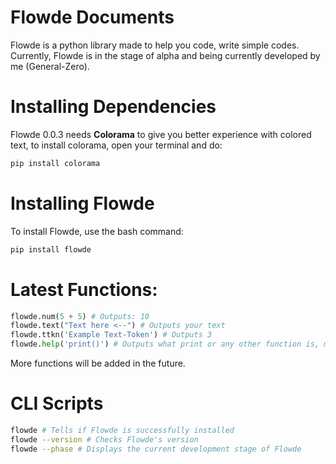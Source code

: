 # Flowde Documents
Flowde is a python library made to help you code, write simple codes. Currently, Flowde is in the stage of alpha and being currently developed by me (General-Zero).
# Installing Dependencies
Flowde 0.0.3 needs **Colorama** to give you better experience with colored text, to install colorama, open your terminal and do:
```bash
pip install colorama
```
# Installing Flowde
To install Flowde, use the bash command:
```bash
pip install flowde
```
# Latest Functions:
```py
flowde.num(5 + 5) # Outputs: 10
flowde.text("Text here <--") # Outputs your text
flowde.ttkn('Example Text-Token') # Outputs 3
flowde.help('print()') # Outputs what print or any other function is, more information and syntax will be added in the future
```
More functions will be added in the future.
# CLI Scripts
```bash
flowde # Tells if Flowde is successfully installed
flowde --version # Checks Flowde's version
flowde --phase # Displays the current development stage of Flowde
```
